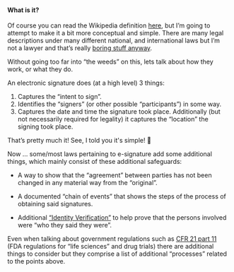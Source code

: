 ####  What is it?

Of course you can read the Wikipedia definition [here](https://en.wikipedia.org/wiki/Electronic_signature), but I’m going to attempt to make it a bit more conceptual and simple. There are many legal descriptions under many different national, and international laws but I’m not a lawyer and that’s really [boring stuff anyway](https://acrobat.adobe.com/content/dam/doc-cloud/en/pdfs/document-cloud-global-guide-electronic-signature-law-ue.pdf).

Without going too far into “the weeds” on this, lets talk about how they work, or what they do.

An electronic signature does (at a high level) 3 things:

1.  Captures the “intent to sign”.
2.  Identifies the “signers” (or other possible “participants”) in some way.
3.  Captures the date and time the signature took place. Additionally (but not necessarily required for legality) it captures the “location” the signing took place.

That’s pretty much it!  See, I told you it's simple! 🙂

Now … some/most laws pertaining to e-signature add some additional things, which mainly consist of these additional safeguards:

*  A way to show that the “agreement” between parties has not been changed in any material way from the “original”.

*  A documented “chain of events” that shows the steps of the process of obtaining said signatures.

*  Additional [“Identity Verification”](https://helpx.adobe.com/sign/using/signer-identity-authentication-methods.html) to help prove that the persons involved were “who they said they were”.

Even when talking about government regulations such as [CFR 21 part 11](https://helpx.adobe.com/sign/using/21-cfr-validation-pack.html) (FDA regulations for “life sciences” and drug trials) there are additional things to consider but they comprise a list of additional “processes” related to the points above. 
